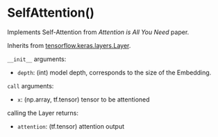 # SelfAttention()

Implements Self-Attention from *Attention is All You Need* paper.

Inherits from [tensorflow.keras.layers.Layer](https://www.tensorflow.org/api_docs/python/tf/keras/layers/Layer).

`__init__` arguments:
  - `depth`: (int) model depth, corresponds to the size of the Embedding.

`call` arguments:
  - `x`: (np.array, tf.tensor) tensor to be attentioned

calling the Layer returns:
  - `attention`: (tf.tensor) attention output 
